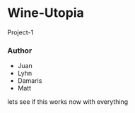 # Wine-Utopia
Project-1



### Author

* Juan
* Lyhn
* Damaris
* Matt

lets see if this works
 now with everything
 

